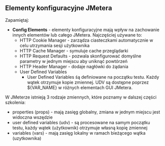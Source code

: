 ## Elementy konfiguracyjne JMetera

Zapamiętaj:

- **Config Elements** - elementy konfiguracyjne mają wpływ na zachowanie innych elementów lub całego JMetera. Najczęściej używane to:
    - HTTP Cookie Manager - zarządza ciasteczkami automatycznie w celu utrzymania sesji użytkownika
    - HTTP Cache Manager - symuluje cache przeglądarki
    - HTTP Request Defaults - pozwala skonfigurować domyślne parametry w jednym miejscu aby uniknąć powtórzeń
    - HTTP Header Manager - dodaje nagłówki do żądania
    - User Defined Variables
        -  User Defined Variables śą definiowane na początku testu. Każdy wątek otrzymuje kopie zmiennej. UDV są dostępne poprzez ${VAR_NAME} w różnych elementach GUI JMetera.
        
       
W JMeterze istnieją 3 rodzaje zmiennych, które poznamy w dalszej części szkolenia:

- properties (props) - mają zasięg globalny, zmiana w jednym miejscu jest widoczna wszędzie
- user defined variables (udv) - są procesowane na samym początku testu, każdy wątek (użytkownik) otrzymuje własną kopię zmiennej 
- variables (vars) - mają zasięg lokalny w ramach bieżącego wątka (uzytkownika)